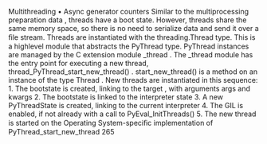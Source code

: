Multithreading • Async generator counters Similar to the multiprocessing  preparation data , threads have a boot state. However, threads share the same memory space, so there is no need to serialize data and send it over a ﬁle stream. Threads are instantiated with the  threading.Thread  type. This is a highlevel module that abstracts the  PyThread  type.  PyThread  instances are managed by the C extension module  _thread . The  _thread  module has the entry point for executing a new thread, thread_PyThread_start_new_thread() .  start_new_thread()  is a method on an instance of the type  Thread . New threads are instantiated in this sequence: 1. The  bootstate  is created, linking to the  target , with arguments  args and  kwargs 2. The  bootstate  is linked to the interpreter state 3. A new  PyThreadState  is created, linking to the current interpreter 4. The GIL is enabled, if not already with a call to  PyEval_InitThreads() 5. The new thread is started on the Operating System-speciﬁc implementation of  PyThread_start_new_thread 265